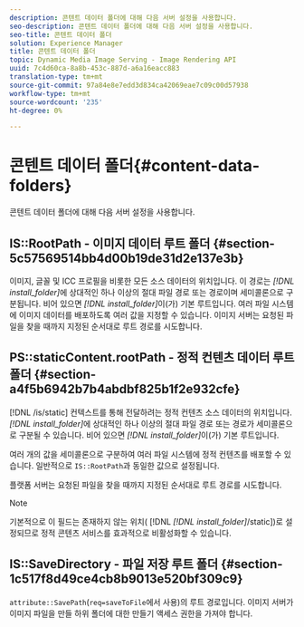 ```yaml
---
description: 콘텐트 데이터 폴더에 대해 다음 서버 설정을 사용합니다.
seo-description: 콘텐트 데이터 폴더에 대해 다음 서버 설정을 사용합니다.
seo-title: 콘텐트 데이터 폴더
solution: Experience Manager
title: 콘텐트 데이터 폴더
topic: Dynamic Media Image Serving - Image Rendering API
uuid: 7c4d60ca-8a8b-453c-887d-a6a16eacc883
translation-type: tm+mt
source-git-commit: 97a84e8e7edd3d834ca42069eae7c09c00d57938
workflow-type: tm+mt
source-wordcount: '235'
ht-degree: 0%

---
```



# 콘텐트 데이터 폴더{#content-data-folders}

콘텐트 데이터 폴더에 대해 다음 서버 설정을 사용합니다.

## IS::RootPath - 이미지 데이터 루트 폴더 {#section-5c57569514bb4d00b19de31d2e137e3b}

이미지, 글꼴 및 ICC 프로필을 비롯한 모든 소스 데이터의 위치입니다. 이 경로는 *[!DNL install_folder]*&#x200B;에 상대적인 하나 이상의 절대 파일 경로 또는 경로이며 세미콜론으로 구분됩니다. 비어 있으면 *[!DNL install_folder]*&#x200B;이(가) 기본 루트입니다. 여러 파일 시스템에 이미지 데이터를 배포하도록 여러 값을 지정할 수 있습니다. 이미지 서버는 요청된 파일을 찾을 때까지 지정된 순서대로 루트 경로를 시도합니다.

## PS::staticContent.rootPath - 정적 컨텐츠 데이터 루트 폴더 {#section-a4f5b6942b7b4abdbf825b1f2e932cfe}

[!DNL /is/static] 컨텍스트를 통해 전달하려는 정적 컨텐츠 소스 데이터의 위치입니다. *[!DNL install_folder]*&#x200B;에 상대적인 하나 이상의 절대 파일 경로 또는 경로가 세미콜론으로 구분될 수 있습니다. 비어 있으면 *[!DNL install_folder]*&#x200B;이(가) 기본 루트입니다.

여러 개의 값을 세미콜론으로 구분하여 여러 파일 시스템에 정적 컨텐츠를 배포할 수 있습니다. 일반적으로 `IS::RootPath`과 동일한 값으로 설정됩니다.

플랫폼 서버는 요청된 파일을 찾을 때까지 지정된 순서대로 루트 경로를 시도합니다.

>[!NOTE]
>
>기본적으로 이 필드는 존재하지 않는 위치( [!DNL *[!DNL install_folder]*/static])로 설정되므로 정적 콘텐츠 서비스를 효과적으로 비활성화할 수 있습니다.

## IS::SaveDirectory - 파일 저장 루트 폴더 {#section-1c517f8d49ce4cb8b9013e520bf309c9}

`attribute::SavePath`(`req=saveToFile`에서 사용)의 루트 경로입니다. 이미지 서버가 이미지 파일을 만들 하위 폴더에 대한 만들기 액세스 권한을 가져야 합니다.
